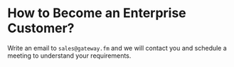 # How to Become an Enterprise Customer?

Write an email to `sales@gateway.fm` and we will contact you and schedule a meeting to understand your requirements.
